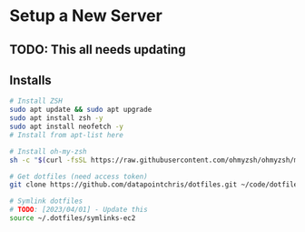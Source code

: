 # Setup a New Server

## TODO: This all needs updating

## Installs

```bash
# Install ZSH
sudo apt update && sudo apt upgrade
sudo apt install zsh -y
sudo apt install neofetch -y
# Install from apt-list here

# Install oh-my-zsh
sh -c "$(curl -fsSL https://raw.githubusercontent.com/ohmyzsh/ohmyzsh/master/tools/install.sh)"

# Get dotfiles (need access token)
git clone https://github.com/datapointchris/dotfiles.git ~/code/dotfiles

# Symlink dotfiles
# TODO: [2023/04/01] - Update this
source ~/.dotfiles/symlinks-ec2

```
